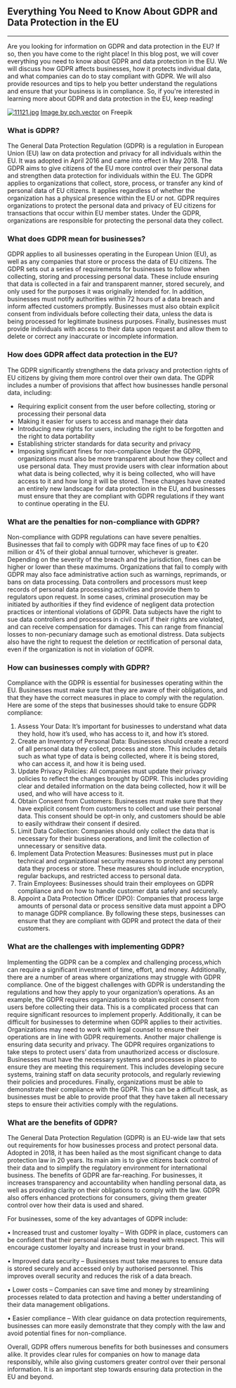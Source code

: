 ## Everything You Need to Know About GDPR and Data Protection in the EU
---

Are you looking for information on GDPR and data protection in the EU? If so, then you have come to the right place! In this blog post, we will cover everything you need to know about GDPR and data protection in the EU. We will discuss how GDPR affects businesses, how it protects individual data, and what companies can do to stay compliant with GDPR. We will also provide resources and tips to help you better understand the regulations and ensure that your business is in compliance. So, if you're interested in learning more about GDPR and data protection in the EU, keep reading!

[![11121.jpg](https://i.postimg.cc/GmNwdn8y/11121.jpg)](https://postimg.cc/hX931w0D)
<a href="https://www.freepik.com/free-vector/tiny-people-protecting-business-data-legal-information-isolated-flat-illustration_11235938.htm#query=cyber%20ilustration%20gdpr&position=0&from_view=search&track=ais">Image by pch.vector</a> on Freepik
### What is GDPR?

The General Data Protection Regulation (GDPR) is a regulation in European Union (EU) law on data protection and privacy for all individuals within the EU. It was adopted in April 2016 and came into effect in May 2018. The GDPR aims to give citizens of the EU more control over their personal data and strengthen data protection for individuals within the EU. 
The GDPR applies to organizations that collect, store, process, or transfer any kind of personal data of EU citizens. It applies regardless of whether the organization has a physical presence within the EU or not. GDPR requires organizations to protect the personal data and privacy of EU citizens for transactions that occur within EU member states.
Under the GDPR, organizations are responsible for protecting the personal data they collect.  

### What does GDPR mean for businesses?

GDPR applies to all businesses operating in the European Union (EU), as well as any companies that store or process the data of EU citizens.
The GDPR sets out a series of requirements for businesses to follow when collecting, storing and processing personal data. These include ensuring that data is collected in a fair and transparent manner, stored securely, and only used for the purposes it was originally intended for. In addition, businesses must notify authorities within 72 hours of a data breach and inform affected customers promptly.
Businesses must also obtain explicit consent from individuals before collecting their data, unless the data is being processed for legitimate business purposes. 
Finally, businesses must provide individuals with access to their data upon request and allow them to delete or correct any inaccurate or incomplete information. 

### How does GDPR affect data protection in the EU?

The GDPR significantly strengthens the data privacy and protection rights of EU citizens by giving them more control over their own data. 
The GDPR includes a number of provisions that affect how businesses handle personal data, including:
- Requiring explicit consent from the user before collecting, storing or processing their personal data
- Making it easier for users to access and manage their data
- Introducing new rights for users, including the right to be forgotten and the right to data portability
- Establishing stricter standards for data security and privacy
- Imposing significant fines for non-compliance
Under the GDPR, organizations must also be more transparent about how they collect and use personal data. They must provide users with clear information about what data is being collected, why it is being collected, who will have access to it and how long it will be stored.
These changes have created an entirely new landscape for data protection in the EU, and businesses must ensure that they are compliant with GDPR regulations if they want to continue operating in the EU. 

### What are the penalties for non-compliance with GDPR?

Non-compliance with GDPR regulations can have severe penalties. Businesses that fail to comply with GDPR may face fines of up to €20 million or 4% of their global annual turnover, whichever is greater. Depending on the severity of the breach and the jurisdiction, fines can be higher or lower than these maximums.
Organizations that fail to comply with GDPR may also face administrative action such as warnings, reprimands, or bans on data processing. Data controllers and processors must keep records of personal data processing activities and provide them to regulators upon request. In some cases, criminal prosecution may be initiated by authorities if they find evidence of negligent data protection practices or intentional violations of GDPR.
Data subjects have the right to sue data controllers and processors in civil court if their rights are violated, and can receive compensation for damages. This can range from financial losses to non-pecuniary damage such as emotional distress. Data subjects also have the right to request the deletion or rectification of personal data, even if the organization is not in violation of GDPR.


### How can businesses comply with GDPR?

Compliance with the GDPR is essential for businesses operating within the EU. Businesses must make sure that they are aware of their obligations, and that they have the correct measures in place to comply with the regulation. Here are some of the steps that businesses should take to ensure GDPR compliance:
1. Assess Your Data: It’s important for businesses to understand what data they hold, how it’s used, who has access to it, and how it’s stored. 
2. Create an Inventory of Personal Data: Businesses should create a record of all personal data they collect, process and store. This includes details such as what type of data is being collected, where it is being stored, who can access it, and how it is being used.
3. Update Privacy Policies: All companies must update their privacy policies to reflect the changes brought by GDPR. This includes providing clear and detailed information on the data being collected, how it will be used, and who will have access to it.
4. Obtain Consent from Customers: Businesses must make sure that they have explicit consent from customers to collect and use their personal data. This consent should be opt-in only, and customers should be able to easily withdraw their consent if desired.
5. Limit Data Collection: Companies should only collect the data that is necessary for their business operations, and limit the collection of unnecessary or sensitive data. 
6. Implement Data Protection Measures: Businesses must put in place technical and organizational security measures to protect any personal data they process or store. These measures should include encryption, regular backups, and restricted access to personal data. 
7. Train Employees: Businesses should train their employees on GDPR compliance and on how to handle customer data safely and securely. 
8. Appoint a Data Protection Officer (DPO): Companies that process large amounts of personal data or process sensitive data must appoint a DPO to manage GDPR compliance.
By following these steps, businesses can ensure that they are compliant with GDPR and protect the data of their customers.

### What are the challenges with implementing GDPR?

Implementing the GDPR can be a complex and challenging process,which can require a significant investment of time, effort, and money. Additionally, there are a number of areas where organizations may struggle with GDPR compliance. 
One of the biggest challenges with GDPR is understanding the regulations and how they apply to your organization’s operations. As an example, the GDPR requires organizations to obtain explicit consent from users before collecting their data. This is a complicated process that can require significant resources to implement properly. Additionally, it can be difficult for businesses to determine when GDPR applies to their activities. Organizations may need to work with legal counsel to ensure their operations are in line with GDPR requirements.
Another major challenge is ensuring data security and privacy. The GDPR requires organizations to take steps to protect users’ data from unauthorized access or disclosure. Businesses must have the necessary systems and processes in place to ensure they are meeting this requirement. This includes developing secure systems, training staff on data security protocols, and regularly reviewing their policies and procedures.
Finally, organizations must be able to demonstrate their compliance with the GDPR. This can be a difficult task, as businesses must be able to provide proof that they have taken all necessary steps to ensure their activities comply with the regulations. 


### What are the benefits of GDPR?

The General Data Protection Regulation (GDPR) is an EU-wide law that sets out requirements for how businesses process and protect personal data. Adopted in 2018, it has been hailed as the most significant change to data protection law in 20 years. Its main aim is to give citizens back control of their data and to simplify the regulatory environment for international business. 
The benefits of GDPR are far-reaching. For businesses, it increases transparency and accountability when handling personal data, as well as providing clarity on their obligations to comply with the law. GDPR also offers enhanced protections for consumers, giving them greater control over how their data is used and shared.

For businesses, some of the key advantages of GDPR include: 

• Increased trust and customer loyalty – With GDPR in place, customers can be confident that their personal data is being treated with respect. This will encourage customer loyalty and increase trust in your brand.

• Improved data security – Businesses must take measures to ensure data is stored securely and accessed only by authorised personnel. This improves overall security and reduces the risk of a data breach.

• Lower costs – Companies can save time and money by streamlining processes related to data protection and having a better understanding of their data management obligations.

• Easier compliance – With clear guidance on data protection requirements, businesses can more easily demonstrate that they comply with the law and avoid potential fines for non-compliance.

Overall, GDPR offers numerous benefits for both businesses and consumers alike. It provides clear rules for companies on how to manage data responsibly, while also giving customers greater control over their personal information. It is an important step towards ensuring data protection in the EU and beyond.

